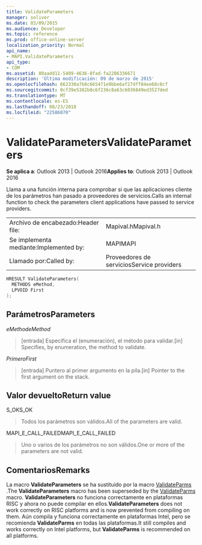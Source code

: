 ```yaml
---
title: ValidateParameters
manager: soliver
ms.date: 03/09/2015
ms.audience: Developer
ms.topic: reference
ms.prod: office-online-server
localization_priority: Normal
api_name:
- MAPI.ValidateParameters
api_type:
- COM
ms.assetid: 80aadd11-5409-4636-8fad-fa2206336671
description: 'Última modificación: 09 de marzo de 2015'
ms.openlocfilehash: 662330a7b8c665471e9bbe6af27dff84ee68c8cf
ms.sourcegitcommit: 0cf39e5382b8c6f236c8a63c6036849ed3527ded
ms.translationtype: MT
ms.contentlocale: es-ES
ms.lasthandoff: 08/23/2018
ms.locfileid: "22586070"
---
```

# <a name="validateparameters"></a><span data-ttu-id="331da-103">ValidateParameters</span><span class="sxs-lookup"><span data-stu-id="331da-103">ValidateParameters</span></span>

  
  
<span data-ttu-id="331da-104">**Se aplica a**: Outlook 2013 | Outlook 2016</span><span class="sxs-lookup"><span data-stu-id="331da-104">**Applies to**: Outlook 2013 | Outlook 2016</span></span> 
  
<span data-ttu-id="331da-105">Llama a una función interna para comprobar si que las aplicaciones cliente de los parámetros han pasado a proveedores de servicios.</span><span class="sxs-lookup"><span data-stu-id="331da-105">Calls an internal function to check the parameters client applications have passed to service providers.</span></span> 
  
|||
|:-----|:-----|
|<span data-ttu-id="331da-106">Archivo de encabezado:</span><span class="sxs-lookup"><span data-stu-id="331da-106">Header file:</span></span>  <br/> |<span data-ttu-id="331da-107">Mapival.h</span><span class="sxs-lookup"><span data-stu-id="331da-107">Mapival.h</span></span>  <br/> |
|<span data-ttu-id="331da-108">Se implementa mediante:</span><span class="sxs-lookup"><span data-stu-id="331da-108">Implemented by:</span></span>  <br/> |<span data-ttu-id="331da-109">MAPI</span><span class="sxs-lookup"><span data-stu-id="331da-109">MAPI</span></span>  <br/> |
|<span data-ttu-id="331da-110">Llamado por:</span><span class="sxs-lookup"><span data-stu-id="331da-110">Called by:</span></span>  <br/> |<span data-ttu-id="331da-111">Proveedores de servicios</span><span class="sxs-lookup"><span data-stu-id="331da-111">Service providers</span></span>  <br/> |
   
```cpp
HRESULT ValidateParameters(
  METHODS eMethod,
  LPVOID First
);
```

## <a name="parameters"></a><span data-ttu-id="331da-112">Parámetros</span><span class="sxs-lookup"><span data-stu-id="331da-112">Parameters</span></span>

 <span data-ttu-id="331da-113">_eMethod_</span><span class="sxs-lookup"><span data-stu-id="331da-113">_eMethod_</span></span>
  
> <span data-ttu-id="331da-114">[entrada] Especifica el (enumeración), el método para validar.</span><span class="sxs-lookup"><span data-stu-id="331da-114">[in] Specifies, by enumeration, the method to validate.</span></span> 
    
 <span data-ttu-id="331da-115">_Primero_</span><span class="sxs-lookup"><span data-stu-id="331da-115">_First_</span></span>
  
> <span data-ttu-id="331da-116">[entrada] Puntero al primer argumento en la pila.</span><span class="sxs-lookup"><span data-stu-id="331da-116">[in] Pointer to the first argument on the stack.</span></span>
    
## <a name="return-value"></a><span data-ttu-id="331da-117">Valor devuelto</span><span class="sxs-lookup"><span data-stu-id="331da-117">Return value</span></span>

<span data-ttu-id="331da-118">S_OK</span><span class="sxs-lookup"><span data-stu-id="331da-118">S_OK</span></span> 
  
> <span data-ttu-id="331da-119">Todos los parámetros son válidos.</span><span class="sxs-lookup"><span data-stu-id="331da-119">All of the parameters are valid.</span></span> 
    
<span data-ttu-id="331da-120">MAPI_E_CALL_FAILED</span><span class="sxs-lookup"><span data-stu-id="331da-120">MAPI_E_CALL_FAILED</span></span> 
  
> <span data-ttu-id="331da-121">Uno o varios de los parámetros no son válidos.</span><span class="sxs-lookup"><span data-stu-id="331da-121">One or more of the parameters are not valid.</span></span>
    
## <a name="remarks"></a><span data-ttu-id="331da-122">Comentarios</span><span class="sxs-lookup"><span data-stu-id="331da-122">Remarks</span></span>

<span data-ttu-id="331da-123">La macro **ValidateParameters** se ha sustituido por la macro [ValidateParms](validateparms.md) .</span><span class="sxs-lookup"><span data-stu-id="331da-123">The **ValidateParameters** macro has been superseded by the [ValidateParms](validateparms.md) macro.</span></span> <span data-ttu-id="331da-124">**ValidateParameters** no funciona correctamente en plataformas RISC y ahora no puede compilar en ellos.</span><span class="sxs-lookup"><span data-stu-id="331da-124">**ValidateParameters** does not work correctly on RISC platforms and is now prevented from compiling on them.</span></span> <span data-ttu-id="331da-125">Aún compila y funciona correctamente en plataformas Intel, pero se recomienda **ValidateParms** en todas las plataformas.</span><span class="sxs-lookup"><span data-stu-id="331da-125">It still compiles and works correctly on Intel platforms, but **ValidateParms** is recommended on all platforms.</span></span> 
  

